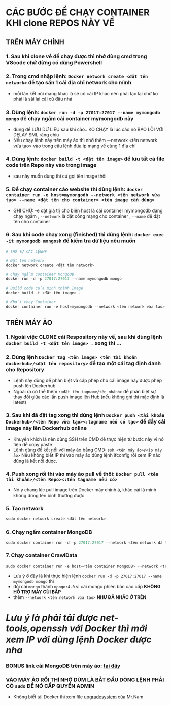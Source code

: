 # CÁC BƯỚC ĐỂ CHẠY CONTAINER KHI clone REPOS NÀY VỀ
## TRÊN MÁY CHÍNH
### 1. Sau khi clone về để chạy được thì nhớ dùng cmd trong VScode chứ đừng có dùng Powershell
### 2. Trong cmd nhập lệnh: ```Docker network create <đặt tên network>``` để tạo sẵn 1 cái địa chỉ network cho mình
* mỗi lần kết nối mạng khác là sẽ có cái IP khác nên phải tạo lại chứ ko phải là sài lại cái cũ đâu nhá
### 3. Dùng lệnh: ```docker run -d -p 27017:27017 --name mymongodb mongo``` để chạy ngầm cái container mymongodb này
* dùng để LƯU DỮ LIỆU sau khi cào.. KO CHẠY là lúc cào nó BÁO LỖI VỚI DELAY SML ráng chịu
* Nếu chạy lệnh này trên máy ảo thì nhớ thêm --network <tên network vừa tạo> vào trong câu lệnh đưa ip mạng về cùng 1 địa chỉ
### 4. Dùng lệnh: ```docker build -t <đặt tên image>``` để lưu tất cả file code trên Repo này vào trong image
* sau này muốn dùng thì cứ gọi tên image thôi
### 5. Để chạy container cào website thì dùng lệnh: ```docker container run -e host=mymongodb --network <tên network vừa tạo> --name <đặt tên cho container> <tên image cần dùng>```
* GHI CHÚ: -e đặt giá trị cho biến host là cái container mymongodb đang chạy ngầm , ```--network``` là đặt cổng mạng cho container , ```--name``` để đặt tên cho container
### 6. Sau khi code chạy xong (finished) thì dùng lệnh: ```docker exec -it mymongodb mongosh``` để kiểm tra dữ liệu nếu muốn
```python
# THỨ TỰ CÁC LỆNH#

# Đặt tên network
docker network create <đặt tên network>

# Chạy ngầm container MongoDB
docker run -d -p 27017:27017 --name mymongodb mongo

# Build code của mình thành Image
docker build -t <đặt tên image> .

# Khởi chạy Container
docker container run -e host=mymongodb --network <tên network vừa tạo> --name <đặt tên cho container> <tên image cần dùng>
```

## TRÊN MÁY ẢO

### 1. Ngoài việc CLONE cái Respository này về, sau khi dùng lệnh ```docker build -t <đặt tên image> .``` xong thì ...
### 2. Dùng lệnh ```Docker tag <tên image> <tên tài khoản dockerhub>/<đặt tên repository>``` để tạo một cái tag định danh cho Repository
* Lệnh này dùng để phân biệt và cấp phép cho cái image này được phép push lên Dockerhub
* Ngoài ra có thể thêm ```:<đặt tên tagname/tên nhánh>``` để phân biệt sự thay đổi giữa các lần push image lên Hub (nếu không ghi thì mặc định là latest)
### 3. Sau khi đã đặt tag xong thì dùng lệnh ```Docker push <tài khoản Dockerhub>/<tên Repo vừa tạo><:tagname nếu có tạo>``` để đẩy cái image này lên Dockerhub online

* Khuyến khích là nên dùng SSH trên CMD để thực hiện từ bước này vì nó tiện dễ copy paste
* Lệnh dùng để kết nối với máy ảo bằng CMD: ```ssh <tên máy ảo>@<ip máy ảo>``` Nếu không biết IP thì vào máy ảo dùng lệnh ifconfig rồi xem IP nào đúng là kết nối được.

### 4. Push xong rồi thì vào máy ảo pull về thôi: ```Docker pull <tên tài khoản>/<tên Repo><:tên tagname nếu có>```
* Nó y chang lúc pull image trên Docker máy chính á, khác cái là mình không dùng tên bình thường được
### 5. Tạo network
```python
sudo docker network create <đặt tên network>
```
### 6. Chạy ngầm container MongoDB
```python
sudo docker container run -d -p 27017:27017 --network <tên network đã tạo> --name <đặt tên container> mongo:4.0
```
### 7. Chạy container CrawlData
```python
sudo docker container run -e host=<tên container MongoDB> --network <tên network đã tạo> --name <đặt tên container> <tên image đã pull>
```
* Lưu ý ở đây là khi thực hiện lệnh ```docker run -d -p 27017:27017 --name mymongodb mongo``` thì
* đổi cái ```mongo``` thành ```mongo:4.0``` vì cái mongo phiên bản cao cấp **KHÔNG HỖ TRỢ MÁY CÙI BẮP**
* thêm ```--network <tên network vừa tạo>``` **NHƯ ĐÃ NHẮC Ở TRÊN**
# *Lưu ý là phải tải được net-tools,openssh với Docker thì mới xem IP với dùng lệnh Docker được nha*
### BONUS link cài MongoDB trên máy ảo: [tại đây](https://github.com/0934125933/PTDL/blob/main/InstallMongoDB.md)
### VÀO MÁY ẢO RỒI THÌ NHỚ DÙM LÀ BẮT ĐẦU DÒNG LỆNH PHẢI CÓ ```sudo``` ĐỂ NÓ CẤP QUYỀN ADMIN

* Không biết tải Docker thì xem file [upgradesystem](https://github.com/0934125933/PTLDSource/blob/main/upgradesystem) của Mr.Nam
